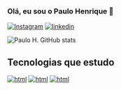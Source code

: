 ### Olá, eu sou o Paulo Henrique 👋

[![Instagram](https://img.shields.io/badge/Instagram-E4405F?style=for-the-badge&logo=instagram&logoColor=white
)](https://instagram.com/paulohenriqueblopes?igshid=MzNlNGNkZWQ4Mg==)
[![linkedin](https://img.shields.io/badge/LinkedIn-0077B5?style=for-the-badge&logo=linkedin&logoColor=white)](https://www.linkedin.com/in/paulo-henrique-6b2a42273)

![Paulo H. GitHub stats](https://github-readme-stats.vercel.app/api?username=phlopesprogrammer&show_icons=true&theme=dark)

## Tecnologias que estudo

[![html](https://img.shields.io/badge/HTML5-E34F26?style=for-the-badge&logo=html5&logoColor=white)]()
[![html](https://img.shields.io/badge/CSS3-1572B6?style=for-the-badge&logo=css3&logoColor=white)]()
[![html](https://img.shields.io/badge/JavaScript-F7DF1E?style=for-the-badge&logo=javascript&logoColor=black)]()

